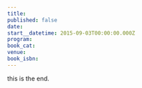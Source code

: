```yaml
---
title:
published: false
date:
start__datetime: 2015-09-03T00:00:00.000Z
program:
book_cat:
venue:
book_isbn:
---
```


this is the end.
